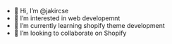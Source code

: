 - 👋 Hi, I’m @jakircse
- 👀 I’m interested in web developemnt
- 🌱 I’m currently learning shopify theme development
- 💞️ I’m looking to collaborate on Shopify

<!---
jakircse/jakircse is a ✨ special ✨ repository because its `README.md` (this file) appears on your GitHub profile.
You can click the Preview link to take a look at your changes.
--->

